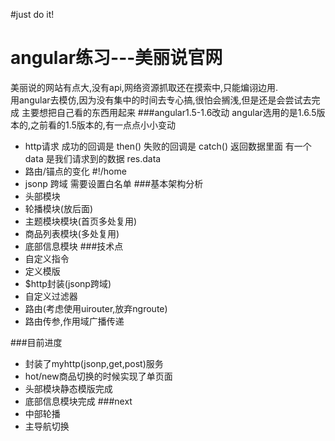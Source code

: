 #just do it!					
# angular练习---美丽说官网
美丽说的网站有点大,没有api,网络资源抓取还在摸索中,只能煸诩边用.  
用angular去模仿,因为没有集中的时间去专心搞,很怕会搁浅,但是还是会尝试去完成
主要想把自己看的东西用起来
###angular1.5-1.6改动
angular选用的是1.6.5版本的,之前看的1.5版本的,有一点点小小变动

- http请求 成功的回调是 then() 失败的回调是 catch() 返回数据里面 有一个data 是我们请求到的数据 res.data
- 路由/锚点的变化 #!/home 
- jsonp 跨域 需要设置白名单
###基本架构分析
- 头部模块
- 轮播模块(放后面)
- 主题模块模块(首页多处复用)
- 商品列表模块(多处复用)
- 底部信息模块
###技术点
- 自定义指令
- 定义模版
- $http封装(jsonp跨域)
- 自定义过滤器
- 路由(考虑使用uirouter,放弃ngroute)
- 路由传参,作用域广播传递

###目前进度
- 封装了myhttp(jsonp,get,post)服务
- hot/new商品切换的时候实现了单页面
- 头部模块静态模版完成
- 底部信息模块完成
###next
- 中部轮播
- 主导航切换



